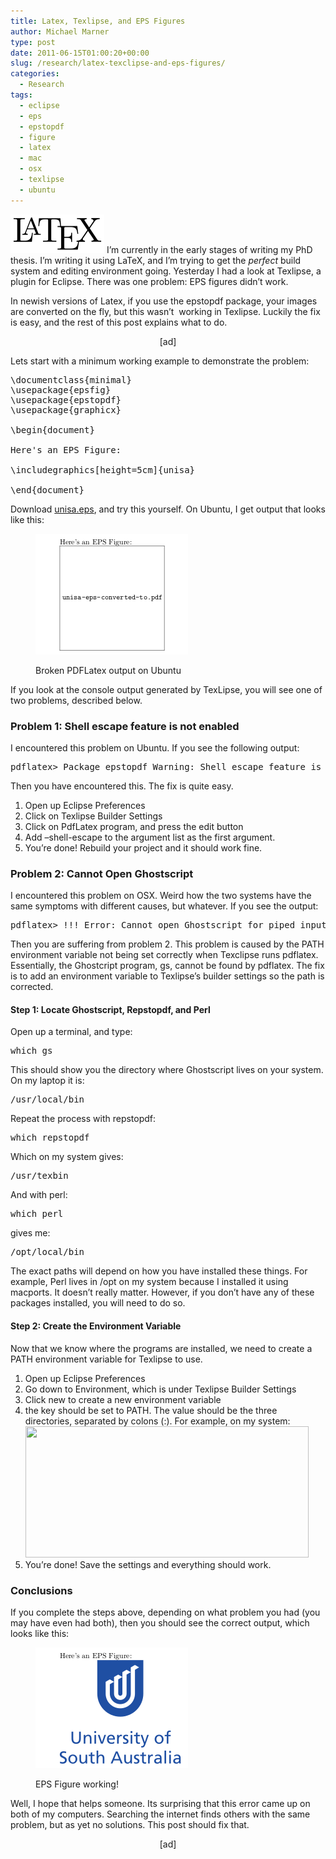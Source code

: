 ```yaml
---
title: Latex, Texlipse, and EPS Figures
author: Michael Marner
type: post
date: 2011-06-15T01:00:20+00:00
slug: /research/latex-texclipse-and-eps-figures/
categories:
  - Research
tags:
  - eclipse
  - eps
  - epstopdf
  - figure
  - latex
  - mac
  - osx
  - texlipse
  - ubuntu
---
```


[<img loading="lazy" class="size-full wp-image-384 alignleft" title="800px-LaTeX_logo.svg" src="../wp-content/uploads/2011/06/800px-LaTeX_logo.svg_-e1308095178677.png" alt="" width="150" height="62" />][1] I&#8217;m currently in the early stages of writing my PhD thesis. I&#8217;m writing it using LaTeX, and I&#8217;m trying to get the _perfect_ build system and editing environment going. Yesterday I had a look at Texlipse, a plugin for Eclipse. There was one problem: EPS figures didn&#8217;t work.

In newish versions of Latex, if you use the epstopdf package, your images are converted on the fly, but this wasn&#8217;t  working in Texlipse. Luckily the fix is easy, and the rest of this post explains what to do.

<!--more-->

<p style="text-align: center;">
  [ad]
</p>

Lets start with a minimum working example to demonstrate the problem:

<pre lang="latex">\documentclass{minimal}
\usepackage{epsfig}
\usepackage{epstopdf}
\usepackage{graphicx}

\begin{document}

Here's an EPS Figure:

\includegraphics[height=5cm]{unisa}

\end{document}</pre>

Download [unisa.eps][2], and try this yourself. On Ubuntu, I get output that looks like this:<figure id="attachment_391" aria-describedby="caption-attachment-391" style="width: 244px" class="wp-caption aligncenter">

[<img loading="lazy" class="size-full wp-image-391" title="eps-broken" src="../wp-content/uploads/2011/06/eps-broken.png" alt="" width="244" height="193" />][3]<figcaption id="caption-attachment-391" class="wp-caption-text">Broken PDFLatex output on Ubuntu</figcaption></figure>

<p style="text-align: center;">
  <p>
    If you look at the console output generated by TexLipse, you will see one of two problems, described below.
  </p>
  
  <h3>
    Problem 1: Shell escape feature is not enabled
  </h3>
  
  <p>
    I encountered this problem on Ubuntu. If you see the following output:
  </p>
  
  <pre lang="bash">pdflatex&gt; Package epstopdf Warning: Shell escape feature is not enabled.</pre>
  
  <p>
    Then you have encountered this. The fix is quite easy.
  </p>
  
  <ol>
    <li>
      Open up Eclipse Preferences
    </li>
    <li>
      Click on Texlipse Builder Settings
    </li>
    <li>
      Click on PdfLatex program, and press the edit button
    </li>
    <li>
      Add &#8211;shell-escape to the argument list as the first argument.
    </li>
    <li>
      You&#8217;re done! Rebuild your project and it should work fine.
    </li>
  </ol>
  
  <h3>
    Problem 2: Cannot Open Ghostscript
  </h3>
  
  <p>
    I encountered this problem on OSX. Weird how the two systems have the same symptoms with different causes, but whatever. If you see the output:
  </p>
  
  <pre lang="bash">pdflatex&gt; !!! Error: Cannot open Ghostscript for piped input</pre>
  
  <p>
    Then you are suffering from problem 2. This problem is caused by the PATH environment variable not being set correctly when Texclipse runs pdflatex. Essentially, the Ghostcript program, gs, cannot be found by pdflatex. The fix is to add an environment variable to Texlipse&#8217;s builder settings so the path is corrected.
  </p>
  
  <h4>
    Step 1: Locate Ghostscript, Repstopdf, and Perl
  </h4>
  
  <p>
    Open up a terminal, and type:
  </p>
  
  <pre lang="bash">which gs</pre>
  
  <p>
    This should show you the directory where Ghostscript lives on your system. On my laptop it is:
  </p>
  
  <pre lang="bash">/usr/local/bin</pre>
  
  <p>
    Repeat the process with repstopdf:
  </p>
  
  <pre lang="bash">which repstopdf</pre>
  
  <p>
    Which on my system gives:
  </p>
  
  <pre lang="bash">/usr/texbin</pre>
  
  <p>
    And with perl:
  </p>
  
  <pre lang="bash">which perl</pre>
  
  <p>
    gives me:
  </p>
  
  <pre lang="bash">/opt/local/bin</pre>
  
  <p>
    The exact paths will depend on how you have installed these things. For example, Perl lives in /opt on my system because I installed it using macports. It doesn&#8217;t really matter. However, if you don&#8217;t have any of these packages installed, you will need to do so.
  </p>
  
  <h4>
    Step 2: Create the Environment Variable
  </h4>
  
  <p>
    Now that we know where the programs are installed, we need to create a PATH environment variable for Texlipse to use.
  </p>
  
  <ol>
    <li>
      Open up Eclipse Preferences
    </li>
    <li>
      Go down to Environment, which is under Texlipse Builder Settings
    </li>
    <li>
      Click new to create a new environment variable
    </li>
    <li>
      the key should be set to PATH. The value should be the three directories, separated by colons (:). For example, on my system:<br /> <a href="../wp-content/uploads/2011/06/add-environment-variable.png"><img loading="lazy" class="aligncenter size-full wp-image-402" title="add-environment-variable" src="../wp-content/uploads/2011/06/add-environment-variable.png" alt="" width="453" height="210" srcset="https://www.20papercups.net/wp-content/uploads/2011/06/add-environment-variable.png 453w, https://www.20papercups.net/wp-content/uploads/2011/06/add-environment-variable-300x139.png 300w" sizes="(max-width: 453px) 100vw, 453px" /></a>
    </li>
    <li>
      You&#8217;re done! Save the settings and everything should work.
    </li>
  </ol>
  
  <h3>
    Conclusions
  </h3>
  
  <p>
    If you complete the steps above, depending on what problem you had (you may have even had both), then you should see the correct output, which looks like this:
  </p><figure id="attachment_403" aria-describedby="caption-attachment-403" style="width: 244px" class="wp-caption aligncenter">
  
  <a href="../wp-content/uploads/2011/06/eps-fixed.png"><img loading="lazy" class="size-full wp-image-403" title="eps-fixed" src="../wp-content/uploads/2011/06/eps-fixed.png" alt="" width="244" height="193" /></a><figcaption id="caption-attachment-403" class="wp-caption-text">EPS Figure working!</figcaption></figure> 
  
  <p>
    Well, I hope that helps someone. Its surprising that this error came up on both of my computers. Searching the internet finds others with the same problem, but as yet no solutions. This post should fix that.
  </p>
  
  <p style="text-align: center;">
    [ad]
  </p>
  
  <p>
    &nbsp;
  </p>

[1]: ../wp-content/uploads/2011/06/800px-LaTeX_logo.svg_-e1308095178677.png
[2]: 20papercups.net/wp-content/uploads/2011/06/unisa.eps "Unisa EPS Logo"
[3]: ../wp-content/uploads/2011/06/eps-broken.png
